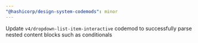 ```yaml
---
"@hashicorp/design-system-codemods": minor
---
```


Update `v4/dropdown-list-item-interactive` codemod to successfully parse nested content blocks such as conditionals
